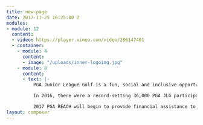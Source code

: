 ```yaml
---
title: new-page
date: 2017-11-25 16:25:00 Z
modules:
- module: 12
  content:
  - video: https://player.vimeo.com/video/206147401
  - container:
    - module: 4
      content:
      - image: "/uploads/inner-logoimg.jpg"
    - module: 8
      content:
      - text: |-
          PGA Junior League Golf is a fun, social and inclusive opportunity for boys and girls, ages 13 and under, to learn and enjoy the game of golf from PGA & LPGA Professionals.

          In 2016, there were a record-setting 36,000 PGA JLG participants; a 300% increase over the past three years

          2017 PGA REACH will begin to provide financial assistance to thousands of kids through The First Tee and Boys and Girls Clubs of America so they can participate in JLG
layout: composer
---
```


